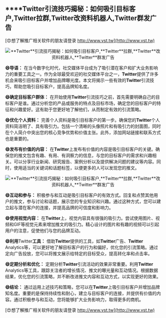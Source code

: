 ## ****Twitter**引流技巧揭秘：如何吸引目标客户,**Twitter**拉群,**Twitter**改资料机器人,**Twitter**群发广告**

[😍想了解推广相关软件的朋友请登录 http://www.vst.tw](http://www.vst.tw)

 <center><img src="https://vst.tw/MP4/tuiguang/png/5.png" alt="**Twitter**引流技巧揭秘：如何吸引目标客户,**Twitter**拉群,**Twitter**改资料机器人,**Twitter**群发广告"></center>

**😄导语：**
在当今数字化时代，社交媒体平台成为了吸引潜在客户和扩大业务影响力的重要工具之一。作为全球最受欢迎的社交媒体平台之一，**Twitter**提供了许多机会来吸引目标客户并增加品牌曝光度。本文将揭示一些有效的**Twitter**引流技巧，帮助您吸引目标客户，提高品牌知名度。

**😄确定目标客户群体：**
在开始使用**Twitter**引流技巧之前，首先需要明确自己的目标客户是谁。通过分析您的产品或服务的特点及目标市场，确定您的目标客户的特征和兴趣爱好。这有助于您更好地了解他们，从而制定有效的引流策略。

**😄优化个人资料：**
完善个人资料是吸引目标客户的第一步。确保您的**Twitter**个人资料简洁明了、具有吸引力。包括一个清晰的头像照片和有吸引力的封面图，同时在个人简介中突出您的核心竞争优势和价值主张。此外，添加网站链接和联系方式也是重要的。

**😄发布有价值的内容：**
在**Twitter**上发布有价值的内容是吸引目标客户的关键。确保您的推文包含有趣、有用、有洞察力的信息，与您的目标客户的需求和兴趣相关。可以分享行业新闻、研究报告、案例分析以及提供解决问题的建议等内容。同时，使用适当的关键词和话题标签，以便更多的人可以发现您的推文。

 <center><img src="https://vst.tw/MP4/tuiguang/png/1.png" alt="**Twitter**引流技巧揭秘：如何吸引目标客户,**Twitter**拉群,**Twitter**改资料机器人,**Twitter**群发广告"></center>

**😄互动和参与：**
积极参与和互动是吸引目标客户的有效方式。回复和点赞其他用户的推文，参与讨论和话题，展示您的专业知识和兴趣。通过这种方式，您可以建立起与潜在客户的连接，并提高品牌的可信度和影响力。

**😄使用视觉内容：**
在**Twitter**上，视觉内容具有很强的吸引力。尝试使用图片、视频和GIF等视觉元素来增加推文的吸引力。精心设计的图片和有趣的视频可以引起用户的注意，促使他们与您的品牌互动。

**😄利用**Twitter**工具：**
借助**Twitter**提供的工具，如**Twitter**广告、**Twitter** Analytics等，可以更好地了解目标客户的行为和偏好，优化您的引流策略。通过定向广告投放，您可以将推文展示给特定的目标受众，提高转化率和点击率。

**😄定期分析和优化：**
定期分析**Twitter**引流活动的效果非常重要。利用**Twitter** Analytics等工具，跟踪关注者的增长情况、推文的曝光量和互动情况。根据数据结果，优化您的引流策略，并不断改进推文内容和互动方式，以实现更好的效果。

**😄结论：**
通过运用上述技巧和策略，您可以在**Twitter**上吸引目标客户并增加品牌知名度。重要的是保持持续性和耐心，建立与目标客户的连接，并提供有价值的内容。通过积极参与和互动，您将能够扩大业务影响力，取得更多的商机。

[😍想了解推广相关软件的朋友请登录 http://www.vst.tw](http://www.vst.tw)




